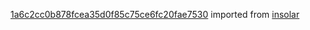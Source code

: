 [1a6c2cc0b878fcea35d0f85c75ce6fc20fae7530](https://github.com/insolar/insolar/commit/1a6c2cc0b878fcea35d0f85c75ce6fc20fae7530) imported from [insolar](https://github.com/insolar/insolar)
